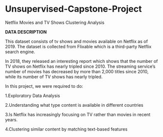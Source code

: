 # Unsupervised-Capstone-Project
Netflix Movies and TV Shows Clustering Analysis

**DATA DESCRIPTION**


This dataset consists of tv shows and movies available on Netflix as of 2019. The dataset is collected from Flixable which is a third-party Netflix search engine.

In 2018, they released an interesting report which shows that the number of TV shows on Netflix has nearly tripled since 2010. The streaming service’s number of movies has decreased by more than 2,000 titles since 2010, while its number of TV shows has nearly tripled.

In this project, we were required to do:

1.Exploratory Data Analysis

2.Understanding what type content is available in different countries

3.Is Netflix has increasingly focusing on TV rather than movies in recent years.

4.Clustering similar content by matching text-based features
